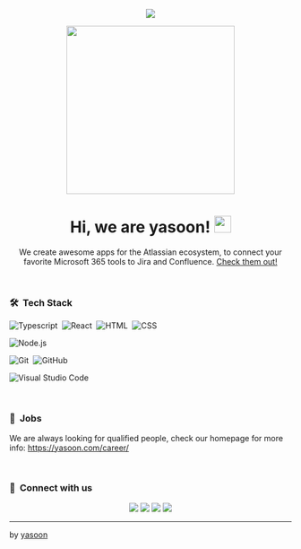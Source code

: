 <p align="center"><img src="https://static-resources.yasoon.com/mails/Logo_yasoon_dunkelblau_RGB.png"></p>
<p align="center"><img src="https://yasoon.com/wp-content/uploads/2020/09/header_Microsoft-Teams-for-Jira-1-1272x1019.png" height="300px"></p>

<h1 align="center">Hi, we are yasoon! <img src="https://user-images.githubusercontent.com/2111803/133785321-4149da2c-1a3a-4040-b561-74e73cadd573.gif" width="30px"></h1>

<p align="center" width="150px"> We create awesome apps for the Atlassian ecosystem, to connect your favorite Microsoft 365 tools to Jira and Confluence. <a href="https://marketplace.atlassian.com/vendors/1211722/yasoon">Check them out!</a></p>

&nbsp;

### 🛠 &nbsp;Tech Stack

![Typescript](https://img.shields.io/badge/-Typescript-05122A?style=flat&logo=typescript)&nbsp;
![React](https://img.shields.io/badge/-React-05122A?style=flat&logo=react)&nbsp;
![HTML](https://img.shields.io/badge/-HTML-05122A?style=flat&logo=HTML5)&nbsp;
![CSS](https://img.shields.io/badge/-CSS-05122A?style=flat&logo=CSS3&logoColor=1572B6)&nbsp;

![Node.js](https://img.shields.io/badge/-Node.js-05122A?style=flat&logo=node.js&logoColor=339933)&nbsp;

![Git](https://img.shields.io/badge/-Git-05122A?style=flat&logo=git)&nbsp;
![GitHub](https://img.shields.io/badge/-GitHub-05122A?style=flat&logo=github)&nbsp;

![Visual Studio Code](https://img.shields.io/badge/-Visual%20Studio%20Code-05122A?style=flat&logo=visual-studio-code&logoColor=007ACC)&nbsp;

&nbsp;

### 🚀 &nbsp;Jobs

We are always looking for qualified people, check our homepage for more info: https://yasoon.com/career/

&nbsp;

### :link: &nbsp;Connect with us

<p align="center">
<a href="https://www.linkedin.com/company/yasoon"><img src="https://img.shields.io/badge/-yasoon-0077B5?style=for-the-badge&logo=Linkedin&logoColor=white"/></a>
<a href="mailto:contact@yasoon.com"><img src="https://img.shields.io/badge/-contact@yasoon.com-D14836?style=for-the-badge&logo=Outlook&logoColor=white"/></a>
<a href="https://instagram.com/yasoonofficial"><img src="https://img.shields.io/badge/-Instagram-E4405F?style=for-the-badge&logo=Instagram&logoColor=white"/></a>
<a href="https://twitter.com/yasoonofficial"><img src="https://img.shields.io/badge/-Twitter-1DA1F2?style=for-the-badge&logo=twitter&logoColor=white"/></a>
</p>

---
by [yasoon](https://www.yasoon.com)
